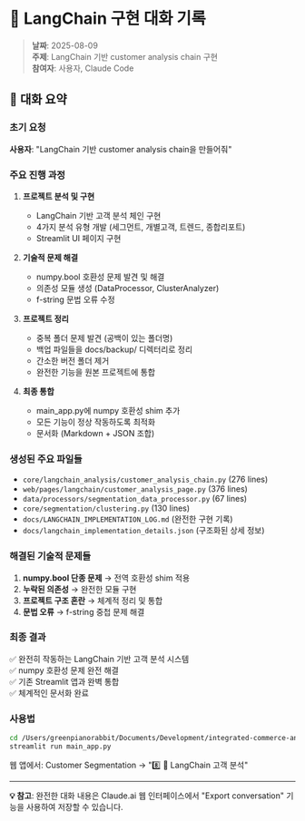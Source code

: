 # 💬 LangChain 구현 대화 기록

> **날짜**: 2025-08-09  
> **주제**: LangChain 기반 customer analysis chain 구현  
> **참여자**: 사용자, Claude Code

## 📝 대화 요약

### 초기 요청
**사용자**: "LangChain 기반 customer analysis chain을 만들어줘"

### 주요 진행 과정

1. **프로젝트 분석 및 구현**
   - LangChain 기반 고객 분석 체인 구현
   - 4가지 분석 유형 개발 (세그먼트, 개별고객, 트렌드, 종합리포트)
   - Streamlit UI 페이지 구현

2. **기술적 문제 해결**
   - numpy.bool 호환성 문제 발견 및 해결
   - 의존성 모듈 생성 (DataProcessor, ClusterAnalyzer)
   - f-string 문법 오류 수정

3. **프로젝트 정리**
   - 중복 폴더 문제 발견 (공백이 있는 폴더명)
   - 백업 파일들을 docs/backup/ 디렉터리로 정리
   - 간소한 버전 폴더 제거
   - 완전한 기능을 원본 프로젝트에 통합

4. **최종 통합**
   - main_app.py에 numpy 호환성 shim 추가
   - 모든 기능이 정상 작동하도록 최적화
   - 문서화 (Markdown + JSON 조합)

### 생성된 주요 파일들
- `core/langchain_analysis/customer_analysis_chain.py` (276 lines)
- `web/pages/langchain/customer_analysis_page.py` (376 lines)
- `data/processors/segmentation_data_processor.py` (67 lines)
- `core/segmentation/clustering.py` (130 lines)
- `docs/LANGCHAIN_IMPLEMENTATION_LOG.md` (완전한 구현 기록)
- `docs/langchain_implementation_details.json` (구조화된 상세 정보)

### 해결된 기술적 문제들
1. **numpy.bool 단종 문제** → 전역 호환성 shim 적용
2. **누락된 의존성** → 완전한 모듈 구현
3. **프로젝트 구조 혼란** → 체계적 정리 및 통합
4. **문법 오류** → f-string 중첩 문제 해결

### 최종 결과
✅ 완전히 작동하는 LangChain 기반 고객 분석 시스템  
✅ numpy 호환성 문제 완전 해결  
✅ 기존 Streamlit 앱과 완벽 통합  
✅ 체계적인 문서화 완료  

### 사용법
```bash
cd /Users/greenpianorabbit/Documents/Development/integrated-commerce-and-security-analytics
streamlit run main_app.py
```

웹 앱에서: Customer Segmentation → "8️⃣ 🧠 LangChain 고객 분석"

---

**💡 참고**: 완전한 대화 내용은 Claude.ai 웹 인터페이스에서 "Export conversation" 기능을 사용하여 저장할 수 있습니다.